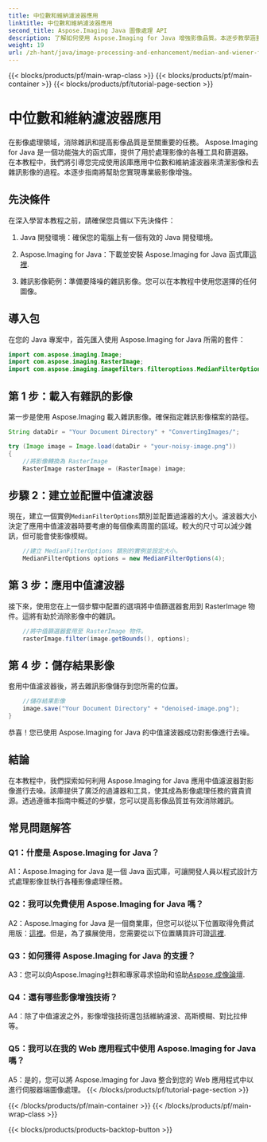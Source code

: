 ```yaml
---
title: 中位數和維納濾波器應用
linktitle: 中位數和維納濾波器應用
second_title: Aspose.Imaging Java 圖像處理 API
description: 了解如何使用 Aspose.Imaging for Java 增強影像品質。本逐步教學涵蓋了用於影像去雜訊的中值濾波器和維納濾波器應用。
weight: 19
url: /zh-hant/java/image-processing-and-enhancement/median-and-wiener-filter-application/
---
```


{{< blocks/products/pf/main-wrap-class >}}
{{< blocks/products/pf/main-container >}}
{{< blocks/products/pf/tutorial-page-section >}}

# 中位數和維納濾波器應用

在影像處理領域，消除雜訊和提高影像品質是至關重要的任務。 Aspose.Imaging for Java 是一個功能強大的函式庫，提供了用於處理影像的各種工具和篩選器。在本教程中，我們將引導您完成使用該庫應用中位數和維納濾波器來清潔影像和去雜訊影像的過程。本逐步指南將幫助您實現專業級影像增強。

## 先決條件

在深入學習本教程之前，請確保您具備以下先決條件：

1. Java 開發環境：確保您的電腦上有一個有效的 Java 開發環境。

2. Aspose.Imaging for Java：下載並安裝 Aspose.Imaging for Java 函式庫[這裡](https://releases.aspose.com/imaging/java/).

3. 雜訊影像範例：準備要降噪的雜訊影像。您可以在本教程中使用您選擇的任何圖像。

## 導入包

在您的 Java 專案中，首先匯入使用 Aspose.Imaging for Java 所需的套件：

```java
import com.aspose.imaging.Image;
import com.aspose.imaging.RasterImage;
import com.aspose.imaging.imagefilters.filteroptions.MedianFilterOptions;
```

## 第 1 步：載入有雜訊的影像

第一步是使用 Aspose.Imaging 載入雜訊影像。確保指定雜訊影像檔案的路徑。

```java
String dataDir = "Your Document Directory" + "ConvertingImages/";

try (Image image = Image.load(dataDir + "your-noisy-image.png"))
{
    //將影像轉換為 RasterImage
    RasterImage rasterImage = (RasterImage) image;
```

## 步驟 2：建立並配置中值濾波器

現在，建立一個實例`MedianFilterOptions`類別並配置過濾器的大小。濾波器大小決定了應用中值濾波器時要考慮的每個像素周圍的區域。較大的尺寸可以減少雜訊，但可能會使影像模糊。

```java
    //建立 MedianFilterOptions 類別的實例並設定大小。
    MedianFilterOptions options = new MedianFilterOptions(4);
```

## 第 3 步：應用中值濾波器

接下來，使用您在上一個步驟中配置的選項將中值篩選器套用到 RasterImage 物件。這將有助於消除影像中的雜訊。

```java
    //將中值篩選器套用至 RasterImage 物件。
    rasterImage.filter(image.getBounds(), options);
```

## 第 4 步：儲存結果影像

套用中值濾波器後，將去雜訊影像儲存到您所需的位置。

```java
    //儲存結果影像
    image.save("Your Document Directory" + "denoised-image.png");
}
```

恭喜！您已使用 Aspose.Imaging for Java 的中值濾波器成功對影像進行去噪。

## 結論

在本教程中，我們探索如何利用 Aspose.Imaging for Java 應用中值濾波器對影像進行去噪。該庫提供了廣泛的過濾器和工具，使其成為影像處理任務的寶貴資源。透過遵循本指南中概述的步驟，您可以提高影像品質並有效消除雜訊。

## 常見問題解答

### Q1：什麼是 Aspose.Imaging for Java？

A1：Aspose.Imaging for Java 是一個 Java 函式庫，可讓開發人員以程式設計方式處理影像並執行各種影像處理任務。

### Q2：我可以免費使用 Aspose.Imaging for Java 嗎？

 A2：Aspose.Imaging for Java 是一個商業庫，但您可以從以下位置取得免費試用版：[這裡](https://releases.aspose.com/)。但是，為了擴展使用，您需要從以下位置購買許可證[這裡](https://purchase.aspose.com/buy).

### Q3：如何獲得 Aspose.Imaging for Java 的支援？

 A3：您可以向Aspose.Imaging社群和專家尋求協助和協助[Aspose.成像論壇](https://forum.aspose.com/).

### Q4：還有哪些影像增強技術？

A4：除了中值濾波之外，影像增強技術還包括維納濾波、高斯模糊、對比拉伸等。

### Q5：我可以在我的 Web 應用程式中使用 Aspose.Imaging for Java 嗎？

A5：是的，您可以將 Aspose.Imaging for Java 整合到您的 Web 應用程式中以進行伺服器端圖像處理。
{{< /blocks/products/pf/tutorial-page-section >}}

{{< /blocks/products/pf/main-container >}}
{{< /blocks/products/pf/main-wrap-class >}}

{{< blocks/products/products-backtop-button >}}
